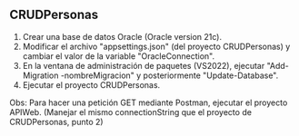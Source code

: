 ## CRUDPersonas
1. Crear una base de datos Oracle (Oracle version 21c).
2. Modificar el archivo "appsettings.json" (del proyecto CRUDPersonas) y cambiar el valor de la variable "OracleConnection". 
3. En la ventana de administración de paquetes (VS2022), ejecutar "Add-Migration -nombreMigracion" y posteriormente "Update-Database". 
4. Ejecutar el proyecto CRUDPersonas. 

Obs: Para hacer una petición GET mediante Postman, ejecutar el proyecto APIWeb. (Manejar el mismo connectionString que el proyecto de CRUDPersonas, punto 2)
